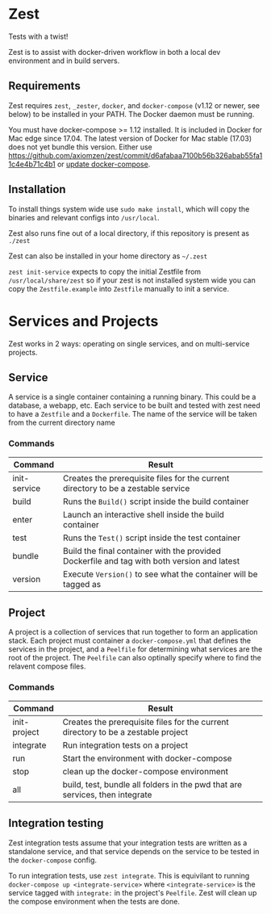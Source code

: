 # Zest
Tests with a twist!

Zest is to assist with docker-driven workflow in both a local dev environment and in build servers.

## Requirements
Zest requires `zest`, `_zester`, `docker`, and `docker-compose` (v1.12 or newer, see below)
to be installed in your PATH. The Docker daemon must be running. 

You must have docker-compose >= 1.12 installed. It is included in Docker for Mac edge since 17.04.
The latest version of Docker for Mac stable (17.03) does not yet bundle this version. 
Either use https://github.com/axiomzen/zest/commit/d6afabaa7100b56b326abab55fa11c4e4b71c4b1 
or [update docker-compose](https://docs.docker.com/compose/install/). 

## Installation
To install things system wide use `sudo make install`, which will copy the binaries and relevant configs into `/usr/local`.

Zest also runs fine out of a local directory, if this repository is present as `./zest`

Zest can also be installed in your home directory as `~/.zest`

`zest init-service` expects to copy the initial Zestfile from `/usr/local/share/zest` so if your zest is not installed system wide you can copy the `Zestfile.example` into `Zestfile` manually to init a service.

# Services and Projects
Zest works in 2 ways: operating on single services, and on multi-service projects.

## Service
A service is a single container containing a running binary. This could be a database, a webapp, etc.
Each service to be built and tested with zest need to have a `Zestfile` and a `Dockerfile`. The name of the service will be taken from the current directory name

### Commands
Command | Result
--------|-------
init-service | Creates the prerequisite files for the current directory to be a zestable service
build   | Runs the `Build()` script inside the build container
enter   | Launch an interactive shell inside the build container
test    | Runs the `Test()` script inside the test container
bundle  | Build the final container with the provided Dockerfile and tag with both version and latest
version | Execute `Version()` to see what the container will be tagged as


## Project
A project is a collection of services that run together to form an application stack.
Each project must container a `docker-compose.yml` that defines the services in the project, and a `Peelfile` for determining what services are the root of the project.
The `Peelfile` can also optinally specify where to find the relavent compose files.

### Commands
Command | Result
--------|--------
init-project | Creates the prerequisite files for the current directory to be a zestable project
integrate | Run integration tests on a project
run | Start the environment with docker-compose
stop | clean up the docker-compose environment
all | build, test, bundle all folders in the pwd that are services, then integrate

## Integration testing
Zest integration tests assume that your integration tests are written as a standalone service, and that service depends on the service to be tested in the `docker-compose` config.

To run integration tests, use `zest integrate`. This is equivilant to running `docker-compose up <integrate-service>` where `<integrate-service>` is the service tagged with `integrate:` in the project's `Peelfile`.
Zest will clean up the compose environment when the tests are done.
